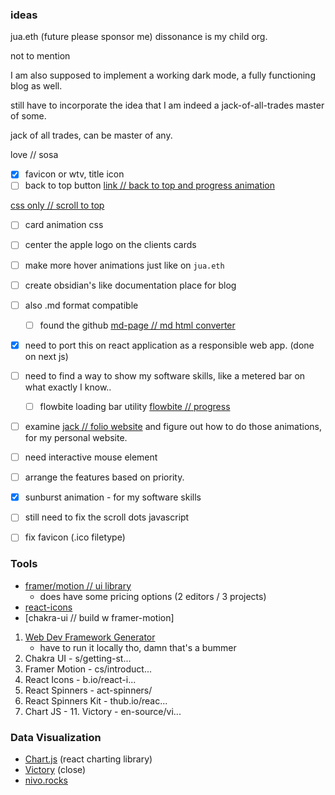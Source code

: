 ### ideas

jua.eth (future please sponsor me)
dissonance is my child org.

not to mention

I am also supposed to implement a working dark mode, a fully functioning blog as well.


still have to incorporate the idea that I am indeed a jack-of-all-trades master of some.

jack of all trades, can be master of any.

love // sosa

- [x] favicon or wtv, title icon
- [ ] back to top button [link // back to top and progress animation](https://www.freecodecamp.org/news/back-to-top-button-and-page-progressbar-with-html-css-and-js/)

[css only // scroll to top](https://dev.to/jackherizsmith/making-a-back-to-top-button-without-javascript-2ej6)


- [ ] card animation css
- [ ] center the apple logo on the clients cards
- [ ] make more hover animations just like on `jua.eth`
- [ ] create obsidian's like documentation place for blog
- [ ] also .md format compatible
  - [ ] found the github [md-page // md html converter](https://github.com/oscarmorrison/md-page)
- [x] need to port this on react application as a responsible web app. (done on next js)

- [ ] need to find a way to show my software skills, like a metered bar on what exactly I know..
  - [ ] flowbite loading bar utility [flowbite // progress](https://flowbite.com/docs/components/progress/)



- [ ] examine [jack // folio website](https://ui8-folio.herokuapp.com/index.html) and figure out how to do those animations, for my personal website.
- [ ] need interactive mouse element


- [ ] arrange the features based on priority.
- [x] sunburst animation - for my software skills
- [ ] still need to fix the scroll dots javascript
- [ ] fix favicon (.ico filetype)





### Tools
- [framer/motion // ui library](https://www.framer.com/motion/)
  - does have some pricing options (2 editors / 3 projects)
- [react-icons](https://react-icons.github.io/react-icons/)
- [chakra-ui // build w framer-motion]




1. [Web Dev Framework Generator](https://github.com/Madhava213/Web-Dev-Framework-Initializer)
   - have to run it locally tho, damn that's a bummer
2. Chakra UI - s/getting-st...
3. Framer Motion - cs/introduct...
4. React Icons - b.io/react-i...
5. React Spinners - act-spinners/
6. React Spinners Kit - thub.io/reac...
7.  Chart JS - 11. Victory - en-source/vi...


### Data Visualization
- [Chart.js](https://www.chartjs.org/docs/latest/) (react charting library)
- [Victory](https://formidable.com/open-source/victory/docs) (close)
- [nivo.rocks](https://nivo.rocks/)